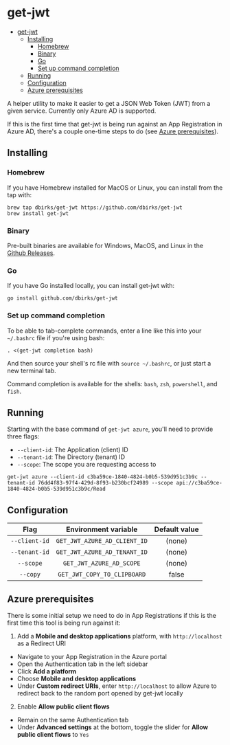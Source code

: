 # get-jwt

- [get-jwt](#get-jwt)
  - [Installing](#installing)
    - [Homebrew](#homebrew)
    - [Binary](#binary)
    - [Go](#go)
    - [Set up command completion](#set-up-command-completion)
  - [Running](#running)
  - [Configuration](#configuration)
  - [Azure prerequisites](#azure-prerequisites)

A helper utility to make it easier to get a JSON Web Token (JWT) from a given service. Currently only Azure AD is supported.

If this is the first time that get-jwt is being run against an App Registration in Azure AD, there's a couple one-time steps to do (see [Azure prerequisites](#azure-prerequisites)).

## Installing

### Homebrew

If you have Homebrew installed for MacOS or Linux, you can install from the tap with:

```
brew tap dbirks/get-jwt https://github.com/dbirks/get-jwt
brew install get-jwt
```

### Binary

Pre-built binaries are available for Windows, MacOS, and Linux in the [Github Releases](https://github.com/dbirks/get-jwt/releases).

### Go

If you have Go installed locally, you can install get-jwt with:

```
go install github.com/dbirks/get-jwt
```

### Set up command completion

To be able to tab-complete commands, enter a line like this into your `~/.bashrc` file if you're using bash:

```
. <(get-jwt completion bash)
```

And then source your shell's rc file with `source ~/.bashrc`, or just start a new terminal tab.

Command completion is available for the shells: `bash`, `zsh`, `powershell`, and `fish`.

## Running

Starting with the base command of `get-jwt azure`, you'll need to provide three flags:
  - `--client-id`: The Application (client) ID
  - `--tenant-id`: The Directory (tenant) ID
  - `--scope`: The scope you are requesting access to

```
get-jwt azure --client-id c3ba59ce-1840-4824-b0b5-539d951c3b9c --tenant-id 76dd4f83-97f4-429d-8f93-b230bcf24989 --scope api://c3ba59ce-1840-4824-b0b5-539d951c3b9c/Read
```

## Configuration

|     Flag      |     Environment variable     | Default value |
| :-----------: | :--------------------------: | :-----------: |
| `--client-id` | `GET_JWT_AZURE_AD_CLIENT_ID` |    (none)     |
| `--tenant-id` | `GET_JWT_AZURE_AD_TENANT_ID` |    (none)     |
|   `--scope`   |   `GET_JWT_AZURE_AD_SCOPE`   |    (none)     |
|   `--copy`    | `GET_JWT_COPY_TO_CLIPBOARD`  |     false     |

## Azure prerequisites

There is some initial setup we need to do in App Registrations if this is the first time this tool is being run against it:

1. Add a **Mobile and desktop applications** platform, with `http://localhost` as a Redirect URI
  - Navigate to your App Registration in the Azure portal
  - Open the Authentication tab in the left sidebar
  - Click **Add a platform**
  - Choose **Mobile and desktop applications**
  - Under **Custom redirect URIs**, enter `http://localhost` to allow Azure to redirect back to the random port opened by get-jwt locally
2. Enable **Allow public client flows**
  - Remain on the same Authentication tab
  - Under **Advanced settings** at the bottom, toggle the slider for **Allow public client flows** to `Yes`
